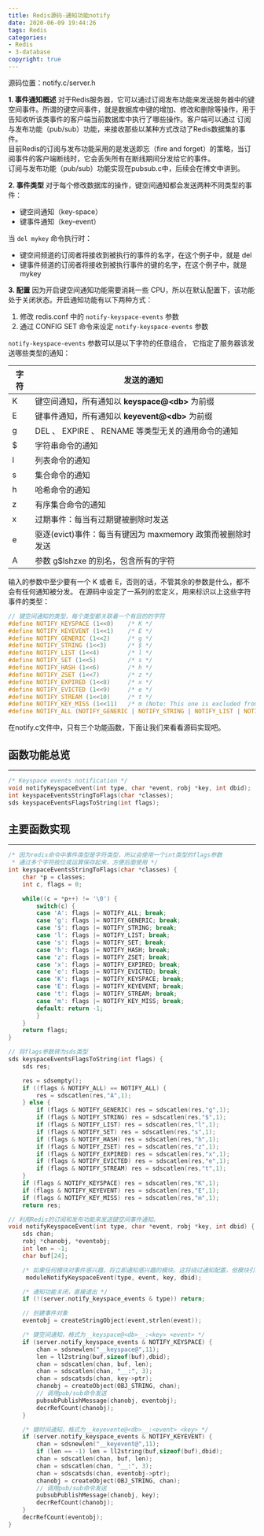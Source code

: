```yaml
---
title: Redis源码-通知功能notify
date: 2020-06-09 19:44:26
tags: Redis
categories: 
- Redis
- 3-database
copyright: true
---
```


源码位置：notify.c/server.h

**1. 事件通知概述**
对于Redis服务器，它可以通过订阅发布功能来发送服务器中的键空间事件。所谓的键空间事件，就是数据库中键的增加、修改和删除等操作，用于告知收听该类事件的客户端当前数据库中执行了哪些操作。客户端可以通过 订阅与发布功能（pub/sub）功能，来接收那些以某种方式改动了Redis数据集的事件。  
目前Redis的订阅与发布功能采用的是发送即忘（fire and forget）的策略，当订阅事件的客户端断线时，它会丢失所有在断线期间分发给它的事件。  
订阅与发布功能（pub/sub）功能实现在pubsub.c中，后续会在博文中讲到。

<!-- more -->

**2. 事件类型**
对于每个修改数据库的操作，键空间通知都会发送两种不同类型的事件：  

* 键空间通知（key-space）
* 键事件通知（key-event）

当 `del mykey` 命令执行时：

* 键空间频道的订阅者将接收到被执行的事件的名字，在这个例子中，就是 del
* 键事件频道的订阅者将接收到被执行事件的键的名字，在这个例子中，就是 mykey

**3. 配置**
因为开启键空间通知功能需要消耗一些 CPU，所以在默认配置下，该功能处于关闭状态。开启通知功能有以下两种方式：  

1. 修改 redis.conf 中的 `notify-keyspace-events` 参数
2. 通过 CONFIG SET 命令来设定 `notify-keyspace-events` 参数

`notify-keyspace-events` 参数可以是以下字符的任意组合， 它指定了服务器该发送哪些类型的通知：

|字符|发送的通知|
|---|---|
|K|键空间通知，所有通知以 __keyspace@\<db>__ 为前缀|
|E|键事件通知，所有通知以 __keyevent@\<db>__ 为前缀|
|g|DEL 、 EXPIRE 、 RENAME 等类型无关的通用命令的通知|
|$|字符串命令的通知|
|l|列表命令的通知|
|s|集合命令的通知|
|h|哈希命令的通知|
|z|有序集合命令的通知|
|x|过期事件：每当有过期键被删除时发送|
|e|驱逐(evict)事件：每当有键因为 maxmemory 政策而被删除时发送|
|A|参数 g$lshzxe 的别名，包含所有的字符|

输入的参数中至少要有一个 K 或者 E，否则的话，不管其余的参数是什么，都不会有任何通知被分发。
在源码中设定了一系列的宏定义，用来标识以上这些字符事件的类型：

```c
// 键空间通知的类型，每个类型都关联着一个有目的的字符
#define NOTIFY_KEYSPACE (1<<0)    /* K */
#define NOTIFY_KEYEVENT (1<<1)    /* E */
#define NOTIFY_GENERIC (1<<2)     /* g */
#define NOTIFY_STRING (1<<3)      /* $ */
#define NOTIFY_LIST (1<<4)        /* l */
#define NOTIFY_SET (1<<5)         /* s */
#define NOTIFY_HASH (1<<6)        /* h */
#define NOTIFY_ZSET (1<<7)        /* z */
#define NOTIFY_EXPIRED (1<<8)     /* x */
#define NOTIFY_EVICTED (1<<9)     /* e */
#define NOTIFY_STREAM (1<<10)     /* t */
#define NOTIFY_KEY_MISS (1<<11)   /* m (Note: This one is excluded from NOTIFY_ALL on purpose) */
#define NOTIFY_ALL (NOTIFY_GENERIC | NOTIFY_STRING | NOTIFY_LIST | NOTIFY_SET | NOTIFY_HASH | NOTIFY_ZSET | NOTIFY_EXPIRED | NOTIFY_EVICTED | NOTIFY_STREAM) /* A flag */
```

在notify.c文件中，只有三个功能函数，下面让我们来看看源码实现吧。

## 函数功能总览

---

```c
/* Keyspace events notification */
void notifyKeyspaceEvent(int type, char *event, robj *key, int dbid);
int keyspaceEventsStringToFlags(char *classes);
sds keyspaceEventsFlagsToString(int flags);
```

## 主要函数实现

---

```c
/* 因为redis命令中事件类型是字符类型，所以会使用一个int类型的flags参数
 * 通过多个字符按位或运算保存起来，方便后面使用 */
int keyspaceEventsStringToFlags(char *classes) {
    char *p = classes;
    int c, flags = 0;

    while((c = *p++) != '\0') {
        switch(c) {
        case 'A': flags |= NOTIFY_ALL; break;
        case 'g': flags |= NOTIFY_GENERIC; break;
        case '$': flags |= NOTIFY_STRING; break;
        case 'l': flags |= NOTIFY_LIST; break;
        case 's': flags |= NOTIFY_SET; break;
        case 'h': flags |= NOTIFY_HASH; break;
        case 'z': flags |= NOTIFY_ZSET; break;
        case 'x': flags |= NOTIFY_EXPIRED; break;
        case 'e': flags |= NOTIFY_EVICTED; break;
        case 'K': flags |= NOTIFY_KEYSPACE; break;
        case 'E': flags |= NOTIFY_KEYEVENT; break;
        case 't': flags |= NOTIFY_STREAM; break;
        case 'm': flags |= NOTIFY_KEY_MISS; break;
        default: return -1;
        }
    }
    return flags;
}
```

```c
// 将flags参数转为sds类型
sds keyspaceEventsFlagsToString(int flags) {
    sds res;

    res = sdsempty();
    if ((flags & NOTIFY_ALL) == NOTIFY_ALL) {
        res = sdscatlen(res,"A",1);
    } else {
        if (flags & NOTIFY_GENERIC) res = sdscatlen(res,"g",1);
        if (flags & NOTIFY_STRING) res = sdscatlen(res,"$",1);
        if (flags & NOTIFY_LIST) res = sdscatlen(res,"l",1);
        if (flags & NOTIFY_SET) res = sdscatlen(res,"s",1);
        if (flags & NOTIFY_HASH) res = sdscatlen(res,"h",1);
        if (flags & NOTIFY_ZSET) res = sdscatlen(res,"z",1);
        if (flags & NOTIFY_EXPIRED) res = sdscatlen(res,"x",1);
        if (flags & NOTIFY_EVICTED) res = sdscatlen(res,"e",1);
        if (flags & NOTIFY_STREAM) res = sdscatlen(res,"t",1);
    }
    if (flags & NOTIFY_KEYSPACE) res = sdscatlen(res,"K",1);
    if (flags & NOTIFY_KEYEVENT) res = sdscatlen(res,"E",1);
    if (flags & NOTIFY_KEY_MISS) res = sdscatlen(res,"m",1);
    return res;
```

```c
// 利用Redis的订阅和发布功能来发送键空间事件通知。
void notifyKeyspaceEvent(int type, char *event, robj *key, int dbid) {
    sds chan;
    robj *chanobj, *eventobj;
    int len = -1;
    char buf[24];

    /* 如果任何模块对事件感兴趣，将立即通知感兴趣的模块。这将绕过通知配置，但模块引擎将仅在事件类型与事件订阅者感兴趣的类型匹配时调用事件订阅者。 */
     moduleNotifyKeyspaceEvent(type, event, key, dbid);

    /* 通知功能关闭，直接退出 */
    if (!(server.notify_keyspace_events & type)) return;

    // 创建事件对象
    eventobj = createStringObject(event,strlen(event));

    /* 键空间通知，格式为__keyspace@<db>__:<key> <event> */
    if (server.notify_keyspace_events & NOTIFY_KEYSPACE) {
        chan = sdsnewlen("__keyspace@",11);
        len = ll2string(buf,sizeof(buf),dbid);
        chan = sdscatlen(chan, buf, len);
        chan = sdscatlen(chan, "__:", 3);
        chan = sdscatsds(chan, key->ptr);
        chanobj = createObject(OBJ_STRING, chan);
        // 调用pub/sub命令发送
        pubsubPublishMessage(chanobj, eventobj);
        decrRefCount(chanobj);
    }

    /* 键时间通知，格式为__keyevente@<db>__:<event> <key> */
    if (server.notify_keyspace_events & NOTIFY_KEYEVENT) {
        chan = sdsnewlen("__keyevent@",11);
        if (len == -1) len = ll2string(buf,sizeof(buf),dbid);
        chan = sdscatlen(chan, buf, len);
        chan = sdscatlen(chan, "__:", 3);
        chan = sdscatsds(chan, eventobj->ptr);
        chanobj = createObject(OBJ_STRING, chan);
        // 调用pub/sub命令发送
        pubsubPublishMessage(chanobj, key);
        decrRefCount(chanobj);
    }
    decrRefCount(eventobj);
}
```
